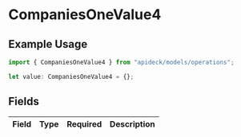 # CompaniesOneValue4

## Example Usage

```typescript
import { CompaniesOneValue4 } from "apideck/models/operations";

let value: CompaniesOneValue4 = {};
```

## Fields

| Field       | Type        | Required    | Description |
| ----------- | ----------- | ----------- | ----------- |